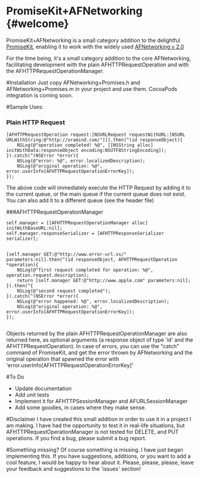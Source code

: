   PromiseKit+AFNetworking	{#welcome}
=====================

PromiseKit+AFNetworking is a small category addition to the delightful [PromiseKit][1], enabling it to work with the widely used [AFNetworking v 2.0][2]

For the time being, it's a small category addition to the core AFNetworking, facilitating development with the plain AFHTTPRequestOperation and with the AFHTTPRequestOperationManager.

#Installation
Just copy AFNetworking+Promises.h and AFNetworking+Promises.m in your project and use them. CocoaPods integration is coming soon.

#Sample Uses:

### Plain HTTP Request
```
[AFHTTPRequestOperation request:[NSURLRequest requestWithURL:[NSURL URLWithString:@"http://oramind.com/"]]].then(^(id responseObject){
	NSLog(@"operation completed! %@", [[NSString alloc] initWithData:responseObject encoding:NSUTF8StringEncoding]);
}).catch(^(NSError *error){
	NSLog(@"error: %@", error.localizedDescription);
	NSLog(@"original operation: %@", error.userInfo[AFHTTPRequestOperationErrorKey]);
});
```

The above code will immediately execute the HTTP Request by adding it to the current queue, or the main queue if the current queue does not exist. You can also add it to a different queue (see the header file)

###AFHTTPRequestOperationManager
```
self.manager = [[AFHTTPRequestOperationManager alloc] initWithBaseURL:nil];
self.manager.responseSerializer = [AFHTTPResponseSerializer serializer];


[self.manager GET:@"http://www.error-url.ss/" parameters:nil].then(^(id responseObject, AFHTTPRequestOperation *operation){
	NSLog(@"first request completed for operation: %@", operation.request.description);
	return [self.manager GET:@"http://www.apple.com" parameters:nil];
}).then(^{
	NSLog(@"second request completed");
}).catch(^(NSError *error){
	NSLog(@"error happened: %@", error.localizedDescription);
	NSLog(@"original operation: %@", error.userInfo[AFHTTPRequestOperationErrorKey]);
});
	
```

Objects returned by the plain AFHTTPRequestOperationManager are also returned here, as optional arguments (a response object of type 'id' and the AFHTTPRequestOperation). In case of errors, you can use the "catch" command of PromiseKit, and get the error thrown by AFNetworking and the original operation that spawned the error with 'error.userInfo[AFHTTPRequestOperationErrorKey]'


#To Do
- Update documentation
- Add unit tests
- Implement it for AFHTTPSessionManager and AFURLSessionManager
- Add some goodies, in cases where they make sense.

#Disclaimer
I have created this small addition in order to use it in a project I am making. I have had the opportunity to test it in real-life situations, but AFHTTPRequestOperationManager is not tested for DELETE, and PUT operations. If you find a bug, please submit a bug report.

#Something missing?
Of course something is missing. I have just began implementing this. If you have suggestions, additions, or you want to add a cool feature, I would be happy to hear about it. Please, please, please, leave your feedback and suggestions to the 'issues' section!


  [1]: http://promisekit.org
  [2]: https://github.com/AFNetworking/AFNetworking